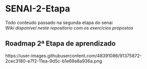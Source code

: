 # SENAI-2-Etapa
Todo conteudo passado na segunda etapa do senai<br/>
<i>Wiki disponivel neste repositorio com os exercicios propostos</i>

<h2>Roadmap 2ª Etapa de aprendizado</h2>
https://user-images.githubusercontent.com/48391086/91375872-2cec3180-e7f2-11ea-9d5c-b1e69a8a936a.png
